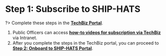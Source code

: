 # Step 1: Subscribe to SHIP-HATS

?> Complete these steps in the **[TechBiz Portal](https://portal.techbiz.suite.gov.sg/)**. 

1. Public Officers can access **[how-to videos for subscription via TechBiz](https://sgdcs.sgnet.gov.sg/sites/IDA-GoSync/gdspdd-ai/ship/Shared%20Documents/Forms/AllItems.aspx?id=%2Fsites%2FIDA-GoSync%2Fgdspdd-ai%2Fship%2FShared%20Documents%2FSHIP-HATS%202%2E0%2FOnboarding%20how-to%20videos)** via Intranet. 
1. After you complete the steps in the TechBiz portal, you can proceed to **[Step 2: Onboard to SHIP-HATS Portal](onboard-via-ship-hats-portal)**.

<!--

For any additional information not covered in the videos, you can refer to details documentation for each of the steps as indicated in the table below:

|Activity|[Performed by](#performed-by-roles)|GovTech Supporting Guide|  
|---|---|---|
|Log in to the TechBiz portal|[Agency PM](#performed-by-roles)|[Log in to TechBiz portal](https://docs.developer.tech.gov.sg/docs/techbiz-documentation/log-in-to-TechBiz-portal)
|Create Subscription Package|[Agency PM](#performed-by-roles)|[TechBiz account](https://docs.developer.tech.gov.sg/docs/techbiz-documentation/techbiz-account)<br><br>|[Request for TechBiz account](https://docs.developer.tech.gov.sg/docs/techbiz-documentation/request-for-techbiz-account)
|Approve Account|DD or above|[Approve or reject TechBiz account](https://docs.developer.tech.gov.sg/docs/techbiz-documentation/approve-or-reject-techbiz-account)
|Create System Name|[Agency PM](#performed-by-roles)|[Manage TechBiz system](https://docs.developer.tech.gov.sg/docs/techbiz-documentation/manage-techbiz-system)<br><br>[Create TechBiz system](https://docs.developer.tech.gov.sg/docs/techbiz-documentation/create-techbiz-system)
|Add and configure products|[Agency PM](#performed-by-roles)|[Add and configure products](https://docs.developer.tech.gov.sg/docs/techbiz-documentation/add-and-configure-products)
|Select the required Tool(s) and Add users|[Agency PM](#performed-by-roles)|[Manage user access for subscribed SGTS products](https://docs.developer.tech.gov.sg/docs/techbiz-documentation/manage-user-access-subscribed-sgts-products)<br><br>You must subscribe to required Tools (e.g. GitLab) and add-ons as needed (e.g. Jira/Confluence), and then add users for each of the subscribed tools.

### Performed by (roles)

|Performed by (roles)| Description|  
|---|---|
**All** |All Customers team members involved in the onboarding process
**Agency PM**| The Project Manager that acts on behalf of the Customer Agency (needs to be a public officer).
**Technical POC** |The Technical Point of Contact, typically someone with some management authority & the most technically competent member within the Customer Agency team (can be in-house or outsourced).

-->